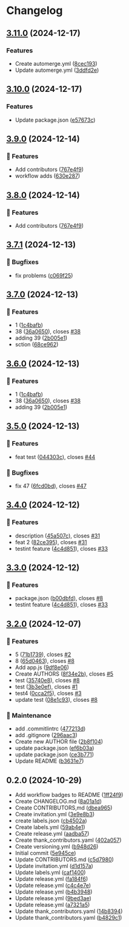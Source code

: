 # Changelog

## [3.11.0](https://github.com/OperationCaribbeanSummer/test-repository/compare/v3.10.0...v3.11.0) (2024-12-17)


### Features

* Create automerge.yml ([8cec193](https://github.com/OperationCaribbeanSummer/test-repository/commit/8cec19304bd6d9985869a6f0f25e90f479da2e6f))
* Update automerge.yml ([3ddfd2e](https://github.com/OperationCaribbeanSummer/test-repository/commit/3ddfd2e6deaf76f111d2ee68a34389a51951c52a))

## [3.10.0](https://github.com/OperationCaribbeanSummer/test-repository/compare/v3.9.0...v3.10.0) (2024-12-17)


### Features

* Update package.json ([e57673c](https://github.com/OperationCaribbeanSummer/test-repository/commit/e57673cb6292c01e5e98432a73aca5f3745a4229))

## [3.9.0](https://github.com/OperationCaribbeanSummer/test-repository/compare/v3.8.0...v3.9.0) (2024-12-14)


### 🚀 Features

* Add contributors ([767e4f9](https://github.com/OperationCaribbeanSummer/test-repository/commit/767e4f9437ca5f752c8048edad3121f399cdeb66))
* workflow adds ([630e287](https://github.com/OperationCaribbeanSummer/test-repository/commit/630e287fedeb020050cf05bcb2e394742bad1463))

## [3.8.0](https://github.com/OperationCaribbeanSummer/test-repository/compare/v3.7.1...v3.8.0) (2024-12-14)


### 🚀 Features

* Add contributors ([767e4f9](https://github.com/OperationCaribbeanSummer/test-repository/commit/767e4f9437ca5f752c8048edad3121f399cdeb66))

## [3.7.1](https://github.com/OperationCaribbeanSummer/test-repository/compare/v3.7.0...v3.7.1) (2024-12-13)


### 🐛 Bugfixes

* fix problems ([c069f25](https://github.com/OperationCaribbeanSummer/test-repository/commit/c069f2563f37eaf0320dd712f8c55233443883a6))

## [3.7.0](https://github.com/OperationCaribbeanSummer/test-repository/compare/v3.6.0...v3.7.0) (2024-12-13)


### 🚀 Features

* 1 ([1c4bafb](https://github.com/OperationCaribbeanSummer/test-repository/commit/1c4bafbc39565c96f76471d400f261f7e6053b27))
* 38 ([36a0650](https://github.com/OperationCaribbeanSummer/test-repository/commit/36a065064194b768d54e2e807a5aadffe8c16648)), closes [#38](https://github.com/OperationCaribbeanSummer/test-repository/issues/38)
* adding 39 ([2b005e1](https://github.com/OperationCaribbeanSummer/test-repository/commit/2b005e1a96826772cb7ad493f197b2c26ff83dfb))
* sction ([68ce962](https://github.com/OperationCaribbeanSummer/test-repository/commit/68ce962bef3485d108e4b995bf46f8c6223bdeb1))

## [3.6.0](https://github.com/OperationCaribbeanSummer/test-repository/compare/v3.5.0...v3.6.0) (2024-12-13)


### 🚀 Features

* 1 ([1c4bafb](https://github.com/OperationCaribbeanSummer/test-repository/commit/1c4bafbc39565c96f76471d400f261f7e6053b27))
* 38 ([36a0650](https://github.com/OperationCaribbeanSummer/test-repository/commit/36a065064194b768d54e2e807a5aadffe8c16648)), closes [#38](https://github.com/OperationCaribbeanSummer/test-repository/issues/38)
* adding 39 ([2b005e1](https://github.com/OperationCaribbeanSummer/test-repository/commit/2b005e1a96826772cb7ad493f197b2c26ff83dfb))

## [3.5.0](https://github.com/OperationCaribbeanSummer/test-repository/compare/v3.4.0...v3.5.0) (2024-12-13)


### 🚀 Features

* feat test ([044303c](https://github.com/OperationCaribbeanSummer/test-repository/commit/044303cad9c83e22b6fe67f80a212064f34d8a61)), closes [#44](https://github.com/OperationCaribbeanSummer/test-repository/issues/44)


### 🐛 Bugfixes

* fix 47 ([6fcd0bd](https://github.com/OperationCaribbeanSummer/test-repository/commit/6fcd0bd7f21f5dafb2d523250a19e672b2ac07c6)), closes [#47](https://github.com/OperationCaribbeanSummer/test-repository/issues/47)

## [3.4.0](https://github.com/OperationCaribbeanSummer/test-repository/compare/v3.3.0...v3.4.0) (2024-12-12)


### 🚀 Features

* description ([45a507c](https://github.com/OperationCaribbeanSummer/test-repository/commit/45a507c4d57e4cf6bcded4a87e0dd1d959211ad4)), closes [#31](https://github.com/OperationCaribbeanSummer/test-repository/issues/31)
* feat 2 ([82ce395](https://github.com/OperationCaribbeanSummer/test-repository/commit/82ce39537c3aebbec5b5edcf70510b11ef98c323)), closes [#31](https://github.com/OperationCaribbeanSummer/test-repository/issues/31)
* testint feature ([4c4d851](https://github.com/OperationCaribbeanSummer/test-repository/commit/4c4d851d2d49114a4703664f252591a3c894a440)), closes [#33](https://github.com/OperationCaribbeanSummer/test-repository/issues/33)

## [3.3.0](https://github.com/OperationCaribbeanSummer/test-repository/compare/v3.2.0...v3.3.0) (2024-12-12)


### 🚀 Features

* package.json ([b00dbfd](https://github.com/OperationCaribbeanSummer/test-repository/commit/b00dbfd096279858a5beb6e7818dac64dd80f1af)), closes [#8](https://github.com/OperationCaribbeanSummer/test-repository/issues/8)
* testint feature ([4c4d851](https://github.com/OperationCaribbeanSummer/test-repository/commit/4c4d851d2d49114a4703664f252591a3c894a440)), closes [#33](https://github.com/OperationCaribbeanSummer/test-repository/issues/33)

## [3.2.0](https://github.com/OperationCaribbeanSummer/test-repository/compare/v3.1.2...v3.2.0) (2024-12-07)


### 🚀 Features

* 5 ([71b1739](https://github.com/OperationCaribbeanSummer/test-repository/commit/71b1739d57929636faa23b626eb69dfaf6cdbcde)), closes [#2](https://github.com/OperationCaribbeanSummer/test-repository/issues/2)
* 8 ([65d0463](https://github.com/OperationCaribbeanSummer/test-repository/commit/65d046328e6a852a4c8d30aab649029467deb3c0)), closes [#8](https://github.com/OperationCaribbeanSummer/test-repository/issues/8)
* Add app.js ([9df8e06](https://github.com/OperationCaribbeanSummer/test-repository/commit/9df8e063863233c08b6f7a7b5eec4a52c094a31c))
* Create AUTHORS ([8f34e2b](https://github.com/OperationCaribbeanSummer/test-repository/commit/8f34e2b35591bcf65519aa30799979cf59ff4c1b)), closes [#5](https://github.com/OperationCaribbeanSummer/test-repository/issues/5)
* test ([35740e8](https://github.com/OperationCaribbeanSummer/test-repository/commit/35740e8d9dcbce916149091d4d8be783ff568010)), closes [#8](https://github.com/OperationCaribbeanSummer/test-repository/issues/8)
* test ([3b3e0ef](https://github.com/OperationCaribbeanSummer/test-repository/commit/3b3e0ef2293485eefab726e1816afd24b2a6638d)), closes [#1](https://github.com/OperationCaribbeanSummer/test-repository/issues/1)
* test4 ([0cca2f5](https://github.com/OperationCaribbeanSummer/test-repository/commit/0cca2f5b0f7cce0dce10f786f60d2b3cb8a3444e)), closes [#3](https://github.com/OperationCaribbeanSummer/test-repository/issues/3)
* update test ([08e1c93](https://github.com/OperationCaribbeanSummer/test-repository/commit/08e1c93a9386a459921ea40fb67b60988e3b01ed)), closes [#8](https://github.com/OperationCaribbeanSummer/test-repository/issues/8)


### 🧰 Maintenance

* add .commitlintrc ([477213d](https://github.com/OperationCaribbeanSummer/test-repository/commit/477213d5163da2b7163fafd8e86709fcf5de8ad8))
* add .gitignore ([296aac3](https://github.com/OperationCaribbeanSummer/test-repository/commit/296aac359aa75bfbbf9560ae43657e0403bcafb2))
* Create new AUTHOR file ([2b8f104](https://github.com/OperationCaribbeanSummer/test-repository/commit/2b8f104d0484e2555de3ce869f98a09c3a4ac143))
* update package.json ([ef6b03a](https://github.com/OperationCaribbeanSummer/test-repository/commit/ef6b03afdf94683ba3594e7bc1fb9a5d607f2529))
* update package.json ([ce3b771](https://github.com/OperationCaribbeanSummer/test-repository/commit/ce3b7712a4c9f82f197f44068c4d9139706709f8))
* Update README ([b3631e7](https://github.com/OperationCaribbeanSummer/test-repository/commit/b3631e7d10f9d5c34c0387c1dbdb6be45f33c332))

## 0.2.0 (2024-10-29)

* Add workflow badges to README ([1ff24f9](https://github.com/OperationCaribbeanSummer/test-repository/commit/1ff24f9))
* Create CHANGELOG.md ([8a01a1d](https://github.com/OperationCaribbeanSummer/test-repository/commit/8a01a1d))
* Create CONTRIBUTORS,md ([dbea965](https://github.com/OperationCaribbeanSummer/test-repository/commit/dbea965))
* Create invitation.yml ([3e9e8b3](https://github.com/OperationCaribbeanSummer/test-repository/commit/3e9e8b3))
* create labels.json ([cb4502a](https://github.com/OperationCaribbeanSummer/test-repository/commit/cb4502a))
* Create labels.yml ([59ab4e1](https://github.com/OperationCaribbeanSummer/test-repository/commit/59ab4e1))
* Create release.yml ([aadba57](https://github.com/OperationCaribbeanSummer/test-repository/commit/aadba57))
* Create thank_contributors.yaml ([402a057](https://github.com/OperationCaribbeanSummer/test-repository/commit/402a057))
* Create versioning.yml ([b948d26](https://github.com/OperationCaribbeanSummer/test-repository/commit/b948d26))
* Initial commit ([5e945ce](https://github.com/OperationCaribbeanSummer/test-repository/commit/5e945ce))
* Update CONTRIBUTORS.md ([c5d7980](https://github.com/OperationCaribbeanSummer/test-repository/commit/c5d7980))
* Update invitation.yml ([d1d157a](https://github.com/OperationCaribbeanSummer/test-repository/commit/d1d157a))
* Update labels.yml ([caf1400](https://github.com/OperationCaribbeanSummer/test-repository/commit/caf1400))
* Update release.yml ([fa184f6](https://github.com/OperationCaribbeanSummer/test-repository/commit/fa184f6))
* Update release.yml ([c4c4e7e](https://github.com/OperationCaribbeanSummer/test-repository/commit/c4c4e7e))
* Update release.yml ([b4b3948](https://github.com/OperationCaribbeanSummer/test-repository/commit/b4b3948))
* Update release.yml ([9bed3ae](https://github.com/OperationCaribbeanSummer/test-repository/commit/9bed3ae))
* Update release.yml ([a7321a5](https://github.com/OperationCaribbeanSummer/test-repository/commit/a7321a5))
* Update thank_contributors.yaml ([14b8394](https://github.com/OperationCaribbeanSummer/test-repository/commit/14b8394))
* Update thank_contributors.yaml ([b4829c1](https://github.com/OperationCaribbeanSummer/test-repository/commit/b4829c1))
